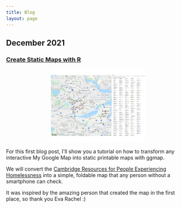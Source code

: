 ```yaml
---
title: Blog
layout: page
---
```


## December 2021

### [Create Static Maps with R](https://gmelloni.github.io/blog/cambridge_homelessness.html)

<div style="text-align:center">
<a href="https://gmelloni.github.io/blog/cambridge_homelessness.html">
<img src="images/camb_map.png" height="200" style="vertical-align:right" />
</a>
</div>


For this first blog post, I'll show you a tutorial on how to transform any interactive 
My Google Map into static printable maps with ggmap. 

We will convert the 
[Cambridge Resources for People Experiencing Homelessness](https://www.google.com/maps/d/u/0/viewer?mid=1IqJfrCiNpjzX4qajcFOExhN3nRm_ZSeq&ll=42.37703477815819%2C-71.15098675&z=12) 
into a simple, foldable map that any person without a smartphone can check.

It was inspired by the amazing person 
that created the map in the first place, so thank you Eva Rachel :)




